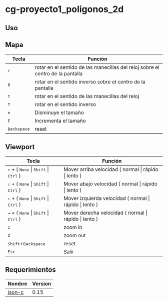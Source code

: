 # cg-proyecto1_poligonos_2d


## Uso

## Mapa
|Tecla|Función|
|---|---|
| <kbd>r</kbd>  | rotar en el sentido de las manecillas del reloj sobre el centro de la pantalla |
| <kbd>R</kbd>  | rotar en el sentido inverso sobre el centro de la pantalla |
| <kbd>t</kbd>  | rotar en el sentido de las manecillas del reloj|
| <kbd>T</kbd>  | rotar en el sentido inverso |
| <kbd>e</kbd>  | Disminuye el tamaño |
| <kbd>E</kbd>  | Incrementa el tamaño |
| <kbd>Backspace</kbd>  | reset |


## Viewport
|Tecla|Función|
|---|---|
| <kbd>&uarr;</kbd> + ( <kbd>None</kbd> \| <kbd>Shift</kbd> \| <kbd>Ctrl</kbd> )  | Mover arriba velocidad ( normal \| rápido \| lento ) |
| <kbd>&darr;</kbd> + ( <kbd>None</kbd> \| <kbd>Shift</kbd> \| <kbd>Ctrl</kbd> )  | Mover abajo velocidad ( normal \| rápido \| lento ) |
| <kbd>&larr;</kbd> + ( <kbd>None</kbd> \| <kbd>Shift</kbd> \| <kbd>Ctrl</kbd> )  | Mover izquierda velocidad ( normal \| rápido \| lento ) |
| <kbd>&rarr;</kbd> + ( <kbd>None</kbd> \| <kbd>Shift</kbd> \| <kbd>Ctrl</kbd> )  | Mover derecha velocidad ( normal \| rápido \| lento ) |
| <kbd>z</kbd>  | zoom in |
| <kbd>Z</kbd>  | zoom out |
| <kbd>Shift</kbd>+<kbd>Backspace</kbd>  | reset |
| <kbd>Esc</kbd>  | Salir |

## Requerimientos

|Nombre|Version|
|---|---|
|[json-c](https://json-c.github.io/json-c/)|0.15|